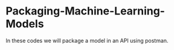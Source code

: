 # Packaging-Machine-Learning-Models
In these codes we will package a model in an API using postman. 

